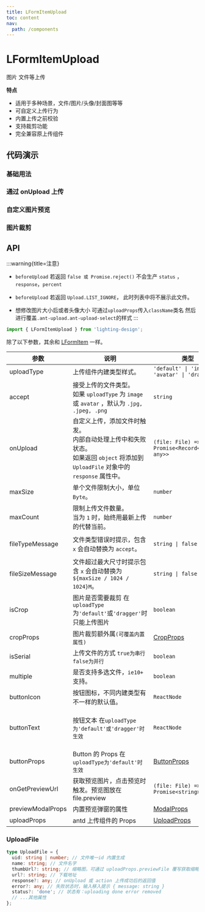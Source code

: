 ```yaml
---
title: LFormItemUpload
toc: content
nav:
  path: /components
---
```


# LFormItemUpload

图片 文件等上传

**特点**

- 适用于多种场景，文件/图片/头像/封面图等等
- 可自定义上传行为
- 内置上传之前校验
- 支持裁剪功能
- 完全兼容原上传组件

## 代码演示

### 基础用法

<code src='./demos/Demo1.tsx'></code>

### 通过 onUpload 上传

<code src='./demos/Demo2.tsx'></code>

### 自定义图片预览

<code src='./demos/Demo3.tsx'></code>

### 图片裁剪

<code src='./demos/Demo4.tsx'></code>

## API

:::warning{title=注意}

- `beforeUpload` 若返回 `false 或 Promise.reject()` 不会生产 `status` ，`response`，`percent`

- `beforeUpload` 若返回 `Upload.LIST_IGNORE`， 此时列表中将不展示此文件。

- 想修改图片大小后或者头像大小 可通过`uploadProps`传入`className`类名 然后进行覆盖`.ant-upload.ant-upload-select`的样式
  :::

```ts
import { LFormItemUpload } from 'lighting-design';
```

除了以下参数，其余和 [LFormItem](/components/form-item) 一样。

| 参数              | 说明                                                                                                                                     | 类型                                                           | 默认值                                         |
| ----------------- | ---------------------------------------------------------------------------------------------------------------------------------------- | -------------------------------------------------------------- | ---------------------------------------------- |
| uploadType        | 上传组件内建类型样式。                                                                                                                   | `'default' \| 'image' \| 'avatar' \| 'dragger'`                | `'default'`                                    |
| accept            | 接受上传的文件类型。<br/>如果 `uploadType` 为 `image` 或 `avatar` ，默认为 `.jpg, .jpeg, .png`                                           | `string`                                                       | `-`                                            |
| onUpload          | 自定义上传，添加文件时触发。<br/>内部自动处理上传中和失败状态。<br/>如果返回 `object` 将添加到 `UploadFile` 对象中的 `response` 属性中。 | `(file: File) => Promise<Record<string, any>>`                 | `-`                                            |
| maxSize           | 单个文件限制大小，单位 `Byte`。                                                                                                          | `number`                                                       | `1024 * 1024 * 5`                              |
| maxCount          | 限制上传文件数量。<br/>当为 `1` 时，始终用最新上传的代替当前。                                                                           | `number`                                                       | `-`                                            |
| fileTypeMessage   | 文件类型错误时提示，包含 `x` 会自动替换为 `accept`。                                                                                     | `string \| false`                                              | `只支持上传 ${accept} 文件`                    |
| fileSizeMessage   | 文件超过最大尺寸时提示包含 `x` 会自动替换为 `${maxSize / 1024 / 1024}M`。                                                                | `string \| false`                                              | `文件必须小于${maxSize / 1024 / 1024}M`        |
| isCrop            | 图片是否需要裁剪 在`uploadType`为`'default'`或`'dragger'`时只能上传图片                                                                  | `boolean`                                                      | `false`                                        |
| cropProps         | 图片裁剪额外属`(可覆盖内置属性)`                                                                                                         | [CropProps](https://github.com/nanxiaobei/antd-img-crop#props) | `-`                                            |
| isSerial          | 上传文件的方式 `true为串行 false为并行`                                                                                                  | `boolean`                                                      | `false`                                        |
| multiple          | 是否支持多选文件，`ie10+` 支持。                                                                                                         | `boolean`                                                      | `false`                                        |
| buttonIcon        | 按钮图标，不同内建类型有不一样的默认值。                                                                                                 | `ReactNode`                                                    | `-`                                            |
| buttonText        | 按钮文本 在`uploadType为'default'或'dragger'时生效`                                                                                      | `ReactNode`                                                    | `'点击上传'\|'单击或拖动文件到此区域进行上传'` |
| buttonProps       | Button 的 Props 在`uploadType为'default'时生效`                                                                                          | [ButtonProps](https://ant.design/components/button-cn/#api)    | `-`                                            |
| onGetPreviewUrl   | 获取预览图片，点击预览时触发。预览图放在 file.preview                                                                                    | `(file: File) => Promise<string>`                              | `-`                                            |
| previewModalProps | 内置预览弹窗的属性                                                                                                                       | [ModalProps](https://ant.design/components/modal-cn/#api)      | `-`                                            |
| uploadProps       | antd 上传组件的 Props                                                                                                                    | [UploadProps](https://ant.design/components/upload-cn/#api)    | `-`                                            |

### UploadFile

```ts
type UploadFile = {
  uid: string | number; // 文件唯一id 内置生成
  name: string; // 文件名字
  thumbUrl?: string; // 缩略图，可通过 uploadProps.previewFile 覆写获取缩略图
  url?: string; // 下载地址
  response?: any; // onUpload 或 action 上传成功后的返回值
  error?: any; // 失败状态时，输入移入提示 { message: string }
  status?: 'done'; // 状态有：uploading done error removed
  // ...其他属性
};
```
